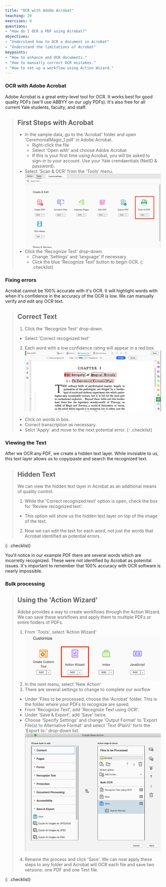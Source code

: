 ```yaml
---
title: "OCR with Adobe Acrobat"
teaching: 20
exercises: 0
questions:
- "How do I OCR a PDF using Acrobat?"
objectives:
- "Understand how to OCR a document in Acrobat"
- "Understand the limitations of Acrobat"
keypoints:
- "How to enhance and OCR documents."
- "How to manually correct OCR mistakes."
- "How to set-up a workflow using Action Wizard."
---
```


### OCR with Adobe Acrobat

Adobe Acrobat is a great entry-level tool for OCR. It works best for good quality PDFs (we'll use ABBYY on our ugly PDFs). It's also free for all current Yale students, faculty, and staff.

>## First Steps with Acrobat
>
>* In the sample data, go to the 'Acrobat' folder and open 'CeremonialMagic_1.pdf' in Adobe Acrobat.
>	* Right-click the file
>	* Select 'Open with' and choose Adobe Acrobat
>	* If this is your first time using Acrobat, you will be asked to sign-in to your account. Use your Yale crendaentials (NetID & password). 
>* Select 'Scan & OCR' from the 'Tools' menu.
> ![Screenshot of Acrobat Tools menu](../assets/img/ScanAndOCR.png)
>* Click the 'Recognize Text' drop-down.
>	* Change 'Settings' and 'language' if necessary.
>	* Click the blue 'Recognize Text' button to begin OCR.
{: .checklist}

### Fixing errors

Acrobat cannot be 100% accurate with it's OCR. It will highlight words with when it's confidence in the accuracy of the OCR is low. We can manually verify and edit any OCR text.  

>## Correct Text
>
>1. Click the 'Recognize Text' drop-down.
>	* Select 'Correct recognized text'
>2. Each word with a low confidence rating will appear in a red box.
>	![Screenshot of correct text options](../assets/img/CorrectText.png)
>	* Click on words in box.
>	* Correct transcription as necessary.
>	* Selct 'Apply' and move to the next potential error.
{: .checklist}

### Viewing the Text

After we OCR any PDF, we create a hidden text layer. While invisiable to us, this text layer allows us to copy/paste and search the recognized text. 

>## Hidden Text
>
> We can view the hidden text layer in Acrobat as an additional means of quality control.
>
>1. While the 'Correct recognized text' option is open, check the box for 'Review recognized text'. 
>	* This option will show us the hidden text layer on top of the image of the text.
>2. Now we can edit the text for each word, not just the words that Acrobat identified as potential errors.
>
{: .checklist}

You'll notice in our example PDF there are several words which are incorretly recognized. These were not identified by Acrobat as potenital issues. It's important to remember that 100% accuracy with OCR software is nearly impossible.

### Bulk processing

>## Using the 'Action Wizard'
>
>Adobe provides a way to create workflows through the Action Wizard. We can save these workflows and apply them to multiple PDFs or entire folders of PDFs.
>1. From 'Tools', select 'Action Wizard'
>![Screenshot of Acrobat Tools Menu](../assets/img/actionWizard.png)
>2. In the next menu, select 'New Action'
>3. There are several settings to change to complete our worflow
>	* Under 'Files to be processed, choose the 'Acrobat' folder. This is the folder where your PDFs to recognize are saved.
>	* From 'Recognize Text', add 'Recognize Text using OCR'.
>	* Under 'Save & Export', add 'Save' twice.
>	* Choose 'Specify Settings' and change 'Output Format' to 'Export File(s) to Alternative Format' and select 'Text (Plain)' form the 'Export to:' drop-down list.
>	![Screenshot of Acrobat Tools Menu](../assets/img/newAction.png)
>4. Rename the process and click 'Save'. We can now apply these steps to any folder and Acrobat will OCR each file and save two versions: one PDF and one Text file.
>
{: .checklist}
